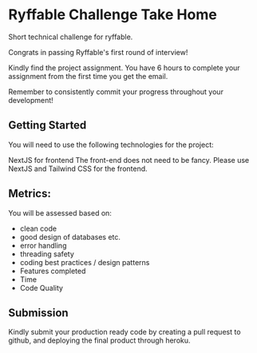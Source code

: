 # Ryffable Challenge Take Home
Short technical challenge for ryffable.

Congrats in passing Ryffable's first round of interview!

Kindly find the project assignment. You have 6 hours to complete your assignment from the first time you get the email.

Remember to consistently commit your progress throughout your development!

## Getting Started
You will need to use the following technologies for the project:

NextJS for frontend
The front-end does not need to be fancy. Please use NextJS and Tailwind CSS for the frontend.

## Metrics:
You will be assessed based on:

- clean code
- good design of databases etc.
- error handling
- threading safety
- coding best practices / design patterns
- Features completed
- Time
- Code Quality

## Submission
Kindly submit your production ready code by creating a pull request to github, and deploying the final product through heroku.
